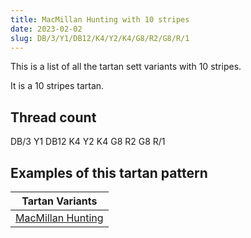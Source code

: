 ```yaml
---
title: MacMillan Hunting with 10 stripes
date: 2023-02-02
slug: DB/3/Y1/DB12/K4/Y2/K4/G8/R2/G8/R/1
---
```

This is a list of all the tartan sett variants with 10 stripes.

It is a 10 stripes tartan.


## Thread count
DB/3 Y1 DB12 K4 Y2 K4 G8 R2 G8 R/1

## Examples of this tartan pattern

| Tartan Variants |
|---------------|
| [MacMillan Hunting](/variants/db/3/y1/db12/k4/y2/k4/g8/r2/g8/r/1-db000064-g004c00-k000000-rc80000-yc8c800)||

